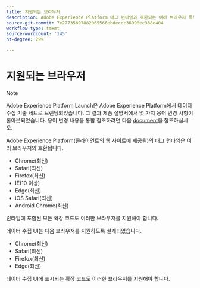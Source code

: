 ```yaml
---
title: 지원되는 브라우저
description: Adobe Experience Platform 태그 런타임과 호환되는 여러 브라우저 목록입니다.
source-git-commit: 7e27735697882065566ebdeccc36998ec368e404
workflow-type: tm+mt
source-wordcount: '145'
ht-degree: 29%

---
```


# 지원되는 브라우저

>[!NOTE]
>
>Adobe Experience Platform Launch은 Adobe Experience Platform에서 데이터 수집 기술 세트로 브랜딩되었습니다. 그 결과 제품 설명서에서 몇 가지 용어 변경 사항이 롤아웃되었습니다. 용어 변경 내용을 통합 참조하려면 다음 [document](../term-updates.md)을 참조하십시오.

Adobe Experience Platform(클라이언트의 웹 사이트에 제공됨)의 태그 런타임은 여러 브라우저와 호환됩니다.

- Chrome(최신)
- Safari(최신)
- Firefox(최신)
- IE(10 이상)
- Edge(최신)
- iOS Safari(최신)
- Android Chrome(최신)

런타임에 포함된 모든 확장 코드도 이러한 브라우저를 지원해야 합니다.

데이터 수집 UI는 다음 브라우저를 지원하도록 설계되었습니다.

- Chrome(최신)
- Safari(최신)
- Firefox(최신)
- Edge(최신)

데이터 수집 UI에 표시되는 확장 코드도 이러한 브라우저를 지원해야 합니다.
